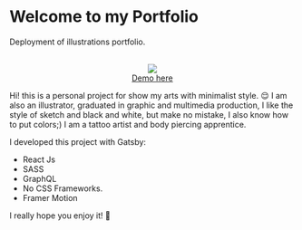 # Welcome to my Portfolio
Deployment of illustrations portfolio.



<p align="center">
<br />
  <img src="https://i.imgur.com/sF9Wjod.jpg"><br />
  <a href="https://jesusdsg.github.io/ink/">Demo here</a>
  <br />
</p>

Hi! this is a personal project for show my arts with minimalist style. :relieved:
I am also an illustrator, graduated in graphic and multimedia production, I like the style of sketch and black and white, but make no mistake, I also know how to put colors;)
I am a tattoo artist and body piercing apprentice.

I developed this project with Gatsby:

- React Js
- SASS
- GraphQL
- No CSS Frameworks.
- Framer Motion

I really hope you enjoy it! :smiling_face_with_three_hearts:
